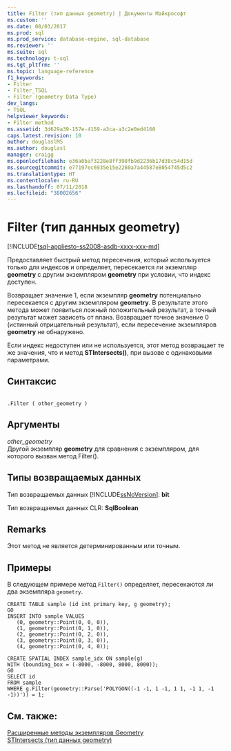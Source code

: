 ```yaml
---
title: Filter (тип данных geometry) | Документы Майкрософт
ms.custom: ''
ms.date: 08/03/2017
ms.prod: sql
ms.prod_service: database-engine, sql-database
ms.reviewer: ''
ms.suite: sql
ms.technology: t-sql
ms.tgt_pltfrm: ''
ms.topic: language-reference
f1_keywords:
- Filter
- Filter_TSQL
- Filter (geometry Data Type)
dev_langs:
- TSQL
helpviewer_keywords:
- Filter method
ms.assetid: 3d629a39-157e-4159-a3ca-a3c2e0ed4160
caps.latest.revision: 10
author: douglaslMS
ms.author: douglasl
manager: craigg
ms.openlocfilehash: e36a0baf3228e8ff398fb9d2236b17d38c54d15d
ms.sourcegitcommit: e77197ec6935e15e2260a7a44587e8054745d5c2
ms.translationtype: HT
ms.contentlocale: ru-RU
ms.lasthandoff: 07/11/2018
ms.locfileid: "38002656"
---
```

# <a name="filter-geometry-data-type"></a>Filter (тип данных geometry)
[!INCLUDE[tsql-appliesto-ss2008-asdb-xxxx-xxx-md](../../includes/tsql-appliesto-ss2008-asdb-xxxx-xxx-md.md)]

Предоставляет быстрый метод пересечения, который используется только для индексов и определяет, пересекается ли экземпляр **geometry** с другим экземпляром **geometry** при условии, что индекс доступен.
  
Возвращает значение 1, если экземпляр **geometry** потенциально пересекается с другим экземпляром **geometry**. В результате этого метода может появиться ложный положительный результат, а точный результат может зависеть от плана. Возвращает точное значение 0 (истинный отрицательный результат), если пересечение экземпляров **geometry** не обнаружено.
  
Если индекс недоступен или не используется, этот метод возвращает те же значения, что и метод **STIntersects()**, при вызове с одинаковыми параметрами.
  
## <a name="syntax"></a>Синтаксис  
  
```  
  
.Filter ( other_geometry )  
```  
  
## <a name="arguments"></a>Аргументы  
 *other_geometry*  
 Другой экземпляр **geometry** для сравнения с экземпляром, для которого вызван метод Filter().  
  
## <a name="return-types"></a>Типы возвращаемых данных  
 Тип возвращаемых данных [!INCLUDE[ssNoVersion](../../includes/ssnoversion-md.md)]: **bit**  
  
 Тип возвращаемых данных CLR: **SqlBoolean**  
  
## <a name="remarks"></a>Remarks  
 Этот метод не является детерминированным или точным.  
  
## <a name="examples"></a>Примеры  
 В следующем примере метод `Filter()` определяет, пересекаются ли два экземпляра `geometry`.  
  
```  
CREATE TABLE sample (id int primary key, g geometry);  
GO  
INSERT INTO sample VALUES  
   (0, geometry::Point(0, 0, 0)),  
   (1, geometry::Point(0, 1, 0)),  
   (2, geometry::Point(0, 2, 0)),  
   (3, geometry::Point(0, 3, 0)),  
   (4, geometry::Point(0, 4, 0));  
  
CREATE SPATIAL INDEX sample_idx ON sample(g)  
WITH (bounding_box = (-8000, -8000, 8000, 8000));  
GO  
SELECT id  
FROM sample   
WHERE g.Filter(geometry::Parse('POLYGON((-1 -1, 1 -1, 1 1, -1 1, -1 -1))')) = 1;  
```  
  
## <a name="see-also"></a>См. также:  
 [Расширенные методы экземпляров Geometry](../../t-sql/spatial-geometry/extended-methods-on-geometry-instances.md)   
 [STIntersects (тип данных geometry)](../../t-sql/spatial-geometry/stintersects-geometry-data-type.md)  
  
  


